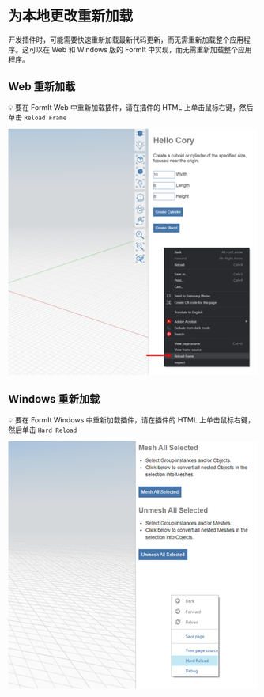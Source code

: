 # 为本地更改重新加载

开发插件时，可能需要快速重新加载最新代码更新，而无需重新加载整个应用程序。这可以在 Web 和 Windows 版的 FormIt 中实现，而无需重新加载整个应用程序。

## Web 重新加载

💡 要在 FormIt Web 中重新加载插件，请在插件的 HTML 上单击鼠标右键，然后单击 `Reload Frame`

![](<../../../.gitbook/assets/d11 (1).png>)

## Windows 重新加载

💡 要在 FormIt Windows 中重新加载插件，请在插件的 HTML 上单击鼠标右键，然后单击 `Hard Reload`

![](../../../.gitbook/assets/d18.png)
